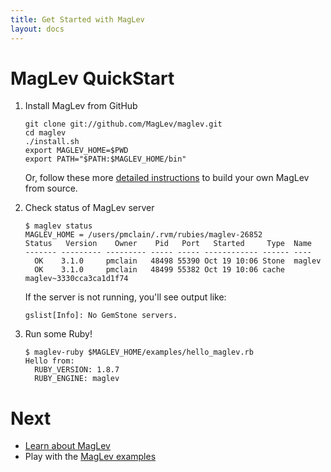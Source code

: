 ```yaml
---
title: Get Started with MagLev
layout: docs
---
```


# MagLev QuickStart

1. Install MagLev from GitHub

       git clone git://github.com/MagLev/maglev.git
       cd maglev
       ./install.sh
       export MAGLEV_HOME=$PWD
       export PATH="$PATH:$MAGLEV_HOME/bin"

   Or, follow these more [detailed instructions](/docs/build.html) to build
   your own MagLev from source.

1. Check status of MagLev server

       $ maglev status
       MAGLEV_HOME = /users/pmclain/.rvm/rubies/maglev-26852
       Status   Version    Owner    Pid   Port   Started     Type  Name
       ------- --------- --------- ----- ----- ------------ ------ ----
         OK    3.1.0     pmclain   48498 55390 Oct 19 10:06 Stone  maglev
         OK    3.1.0     pmclain   48499 55382 Oct 19 10:06 cache  maglev~3330cca3ca1d1f74

   If the server is not running, you'll see output like:

       gslist[Info]: No GemStone servers.

1. Run some Ruby!

       $ maglev-ruby $MAGLEV_HOME/examples/hello_maglev.rb
       Hello from:
         RUBY_VERSION: 1.8.7
         RUBY_ENGINE: maglev

# Next

* [Learn about MagLev](/docs/learn.html)
* Play with the [MagLev examples](https://github.com/MagLev/maglev/tree/master/examples)

